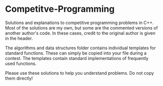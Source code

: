 # Competitve-Programming
Solutions and explanations to competitive programming problems in C++. Most of the solutions are my own, but some are the commented versions of another author's code. In these cases, credit to the original author is given in the header.

The algorithms and data structures folder contains individual templates for standard functions. These can simply be copied into your file during a contest. The templates contain standard implementations of frequently used functions.

Please use these solutions to help you understand problems. Do not copy them directly!

